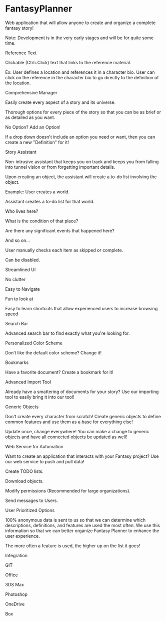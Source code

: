 # FantasyPlanner
Web application that will allow anyone to create and organize a complete fantasy story!

Note: Development is in the very early stages and will be for quite some time.

Reference Text 

Clickable (Ctrl+Click) text that links to the reference material. 

Ex: User defines a location and references it in a character bio. User can click on the reference in the character bio to go directly to the definition of the location. 

 

Comprehensive Manager 

Easily create every aspect of a story and its universe. 

Thorough options for every piece of the story so that you can be as brief or as detailed as you want. 

 

No Option? Add an Option! 

If a drop down doesn't include an option you need or want, then you can create a new "Definition" for it! 

 

Story Assistant 

Non-intrusive assistant that keeps you on track and keeps you from falling into tunnel vision or from forgetting important details. 

Upon creating an object, the assistant will create a to-do list involving the object. 

Example: User creates a world.  

Assistant creates a to-do list for that world. 

Who lives here? 

What is the condition of that place? 

Are there any significant events that happened here? 

And so on… 

User manually checks each item as skipped or complete. 

Can be disabled. 

 

Streamlined UI 

No clutter 

Easy to Navigate 

Fun to look at 

Easy to learn shortcuts that allow experienced users to increase browsing speed 

 

Search Bar 

Advanced search bar to find exactly what you're looking for. 

 

Personalized Color Scheme 

Don’t like the default color scheme? Change it! 

 

Bookmarks 

Have a favorite document? Create a bookmark for it! 

 

Advanced Import Tool 

Already have a smattering of documents for your story? Use our importing tool to easily bring it into our tool! 

 

Generic Objects 

Don't create every character from scratch! Create generic objects to define common features and use them as a base for everything else! 

Update once, change everywhere! You can make a change to generic objects and have all connected objects be updated as well! 

 

Web Service for Automation 

Want to create an application that interacts with your Fantasy project? Use our web service to push and pull data! 

Create TODO lists. 

Download objects. 

Modify permissions (Recommended for large organizations). 

Send messages to Users. 

 

User Prioritized Options 

100% anonymous data is sent to us so that we can determine which descriptions, definitions, and features are used the most often. We use this information so that we can better organize Fantasy Planner to enhance the user experience. 

The more often a feature is used, the higher up on the list it goes! 

 

Integration 

GIT 

Office 

3DS Max 

Photoshop 

OneDrive 

Box 

